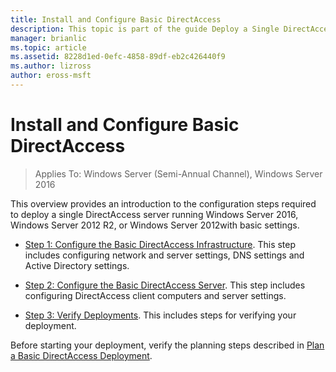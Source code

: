 ```yaml
---
title: Install and Configure Basic DirectAccess
description: This topic is part of the guide Deploy a Single DirectAccess Server Using the Getting Started Wizard for Windows Server 2016
manager: brianlic
ms.topic: article
ms.assetid: 8228d1ed-0efc-4858-89df-eb2c426440f9
ms.author: lizross
author: eross-msft
---
```

# Install and Configure Basic DirectAccess

>Applies To: Windows Server (Semi-Annual Channel), Windows Server 2016

This overview provides an introduction to the configuration steps required to deploy a single DirectAccess server running  Windows Server 2016, Windows Server 2012 R2, or Windows Server 2012with basic settings.

-   [Step 1: Configure the Basic DirectAccess Infrastructure](da-basic-configure-s1-infrastructure.md). This step includes configuring network and server settings, DNS settings and Active Directory settings.

-   [Step 2: Configure the Basic DirectAccess Server](da-basic-configure-s2-server.md). This step includes configuring DirectAccess client computers and server settings.

-   [Step 3: Verify Deployments](da-basic-configure-s3-verify.md). This includes steps for verifying your deployment.

Before starting your deployment, verify the planning steps described in [Plan a Basic DirectAccess Deployment](Plan-a-Basic-DirectAccess-Deployment.md).



